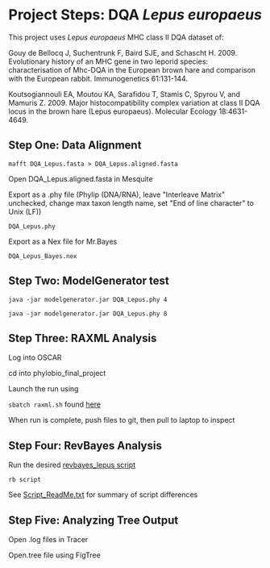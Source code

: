 # Project Steps: DQA *Lepus europaeus*

This project uses *Lepus europaeus* MHC class II DQA dataset of:

Gouy de Bellocq J, Suchentrunk F, Baird SJE, and Schascht H. 2009. Evolutionary history of
an MHC gene in two leporid species: characterisation of Mhc-DQA in the European brown hare
and comparison with the European rabbit. Immunogenetics 61:131-144.

Koutsogiannouli EA, Moutou KA, Sarafidou T, Stamis C, Spyrou V, and Mamuris Z. 2009. 
Major histocompatibility complex variation at class II DQA locus in the brown hare (Lepus
europaeus). Molecular Ecology 18:4631-4649.

## Step One: Data Alignment

`mafft DQA_Lepus.fasta > DQA_Lepus.aligned.fasta`

Open DQA_Lepus.aligned.fasta in Mesquite

Export as a .phy file (Phylip (DNA/RNA), leave "Interleave Matrix" unchecked, change max 
taxon length name, set "End of line character" to Unix (LF))

  `DQA_Lepus.phy`

Export as a Nex file for Mr.Bayes

  `DQA_Lepus_Bayes.nex`

## Step Two: ModelGenerator test

`java -jar modelgenerator.jar DQA_Lepus.phy 4`

`java -jar modelgenerator.jar DQA_Lepus.phy 8`

## Step Three: RAXML Analysis

Log into OSCAR

cd into phylobio_final_project

Launch the run using 

  `sbatch raxml.sh` found [here](https://github.com/kbcn/phylobio_final_project/tree/master/scripts/raxml_all)
  
When run is complete, push files to git, then pull to laptop to inspect

## Step Four: RevBayes Analysis
   
Run the desired [revbayes_lepus script](https://github.com/kbcn/phylobio_final_project/tree/master/scripts/revbayes_lepus)
 
 `rb script`
 
See [Script_ReadMe.txt](https://github.com/kbcn/phylobio_final_project/blob/master/scripts/Script_ReadMe.txt)
for summary of script differences
 
## Step Five: Analyzing Tree Output

Open .log files in Tracer

Open.tree file using FigTree